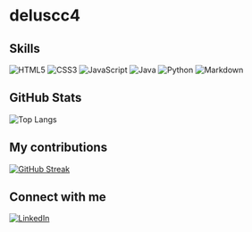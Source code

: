# deluscc4

## Skills
![HTML5](https://img.shields.io/badge/HTML5-000?style=for-the-badge&logo=html5)
![CSS3](https://img.shields.io/badge/CSS3-000?style=for-the-badge&logo=css3&logoColor=264CE4)
![JavaScript](https://img.shields.io/badge/JavaScript-000?style=for-the-badge&logo=javascript)
![Java](https://img.shields.io/badge/Java-000?style=for-the-badge&logo=java)
![Python](https://img.shields.io/badge/Python-000?style=for-the-badge&logo=python)
![Markdown](https://img.shields.io/badge/Markdown-000?style=for-the-badge&logo=markdown)

## GitHub Stats
![Top Langs](https://github-readme-stats-git-masterrstaa-rickstaa.vercel.app/api/top-langs/?username=deluscc4&layout=compact&bg_color=000&border_color=30A3DC&title_color=FFF&text_color=FFF)


## My contributions
[![GitHub Streak](https://streak-stats.demolab.com/?user=deluscc4&theme=bear&background=000&border=30A3DC&dates=FFF)](https://git.io/streak-stats)

## Connect with me
[![LinkedIn](https://img.shields.io/badge/LinkedIn-000?style=for-the-badge&logo=linkedin&logoColor=0E76A8)](https://www.linkedin.com/in/delucca497/)

